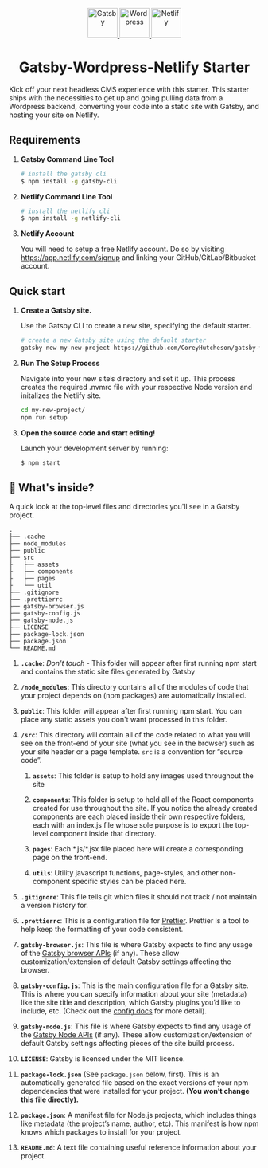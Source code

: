 <p align="center">
  <a href="https://www.gatsbyjs.org">
    <img alt="Gatsby" src="https://www.gatsbyjs.org/monogram.svg" width="60" />
  </a>
  <a href="https://wordpress.org/">
    <img alt="Wordpress" src="https://upload.wikimedia.org/wikipedia/commons/thumb/9/98/WordPress_blue_logo.svg/1200px-WordPress_blue_logo.svg.png" width="60" />
  </a>
  <a href="https://www.netlify.com/">
    <img alt="Netlify" src="https://miro.medium.com/fit/c/240/240/0*BRl-uL7N9LF-1hiD.png" width="60" />
  </a>
</p>

<h1 align="center">
  Gatsby-Wordpress-Netlify Starter
</h1>

Kick off your next headless CMS experience with this starter. This starter ships with the necessities to get up and going pulling data from a Wordpress backend, converting your code into a static site with Gatsby, and hosting your site on Netlify.

## Requirements

1.  **Gatsby Command Line Tool**

    ```sh
    # install the gatsby cli
    $ npm install -g gatsby-cli
    ```

2.  **Netlify Command Line Tool**

    ```sh
    # install the netlify cli
    $ npm install -g netlify-cli
    ```

3.  **Netlify Account**

    You will need to setup a free Netlify account. Do so by visiting https://app.netlify.com/signup and linking your GitHub/GitLab/Bitbucket account.

## Quick start

1.  **Create a Gatsby site.**

    Use the Gatsby CLI to create a new site, specifying the default starter.

    ```sh
    # create a new Gatsby site using the default starter
    gatsby new my-new-project https://github.com/CoreyHutcheson/gatsby-wordpress-netlify-starter
    ```

2.  **Run The Setup Process**

    Navigate into your new site’s directory and set it up. This process creates the required .nvmrc file with your respective Node version and initalizes the Netlify site.

    ```sh
    cd my-new-project/
    npm run setup
    ```

3.  **Open the source code and start editing!**

    Launch your development server by running:

    ```sh
    $ npm start
    ```

## 🧐 What's inside?

A quick look at the top-level files and directories you'll see in a Gatsby project.

    .
    ├── .cache
    ├── node_modules
    ├── public
    ├── src
    ├   ├── assets
    ├   ├── components
    ├   ├── pages
    ├   └── util
    ├── .gitignore
    ├── .prettierrc
    ├── gatsby-browser.js
    ├── gatsby-config.js
    ├── gatsby-node.js
    ├── LICENSE
    ├── package-lock.json
    ├── package.json
    └── README.md

1.  **`.cache`**: _Don't touch_ - This folder will appear after first running npm start and contains the static site files generated by Gatsby

2.  **`/node_modules`**: This directory contains all of the modules of code that your project depends on (npm packages) are automatically installed.

3.  **`public`**: This folder will appear after first running npm start. You can place any static assets you don't want processed in this folder.

4.  **`/src`**: This directory will contain all of the code related to what you will see on the front-end of your site (what you see in the browser) such as your site header or a page template. `src` is a convention for “source code”.

    1.  **`assets`**: This folder is setup to hold any images used throughout the site

    2.  **`components`**: This folder is setup to hold all of the React components created for use throughout the site. If you notice the already created components are each placed inside their own respective folders, each with an index.js file whose sole purpose is to export the top-level component inside that directory.

    3.  **`pages`**: Each \*.js/\*.jsx file placed here will create a corresponding page on the front-end.

    4.  **`utils`**: Utility javascript functions, page-styles, and other non-component specific styles can be placed here.

5.  **`.gitignore`**: This file tells git which files it should not track / not maintain a version history for.

6.  **`.prettierrc`**: This is a configuration file for [Prettier](https://prettier.io/). Prettier is a tool to help keep the formatting of your code consistent.

7.  **`gatsby-browser.js`**: This file is where Gatsby expects to find any usage of the [Gatsby browser APIs](https://www.gatsbyjs.org/docs/browser-apis/) (if any). These allow customization/extension of default Gatsby settings affecting the browser.

8.  **`gatsby-config.js`**: This is the main configuration file for a Gatsby site. This is where you can specify information about your site (metadata) like the site title and description, which Gatsby plugins you’d like to include, etc. (Check out the [config docs](https://www.gatsbyjs.org/docs/gatsby-config/) for more detail).

9.  **`gatsby-node.js`**: This file is where Gatsby expects to find any usage of the [Gatsby Node APIs](https://www.gatsbyjs.org/docs/node-apis/) (if any). These allow customization/extension of default Gatsby settings affecting pieces of the site build process.

10. **`LICENSE`**: Gatsby is licensed under the MIT license.

11. **`package-lock.json`** (See `package.json` below, first). This is an automatically generated file based on the exact versions of your npm dependencies that were installed for your project. **(You won’t change this file directly).**

12. **`package.json`**: A manifest file for Node.js projects, which includes things like metadata (the project’s name, author, etc). This manifest is how npm knows which packages to install for your project.

13. **`README.md`**: A text file containing useful reference information about your project.
